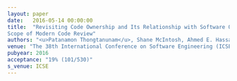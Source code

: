 ```yaml
---
layout: paper
date:   2016-05-14 00:00:00
title:  "Revisiting Code Ownership and Its Relationship with Software Quality in the
Scope of Modern Code Review"
authors: "<u>Patanamon Thongtanunam</u>, Shane McIntosh, Ahmed E. Hassan, Hajimu Iida"
venue: "The 38th International Conference on Software Engineering (ICSE2016)"
pubyear: 2016
acceptance: "19% (101/530)"
s_venue: ICSE
---
```

